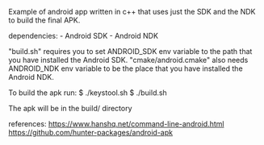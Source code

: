Example of android app written in c++ that uses just the SDK and the NDK to build the final APK.

dependencies:
    - Android SDK
    - Android NDK


"build.sh" requires you to set ANDROID_SDK env variable to the path that you have installed the Android SDK. "cmake/android.cmake" also needs ANDROID_NDK env variable to be the place that you have installed the Android NDK.

To build the apk run:
$ ./keystool.sh
$ ./build.sh

The apk will be in the build/ directory

references:
https://www.hanshq.net/command-line-android.html
https://github.com/hunter-packages/android-apk